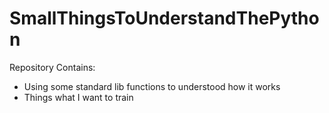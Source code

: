 # SmallThingsToUnderstandThePython
Repository Contains:
* Using some standard lib functions to understood how it works 
* Things what I want to train
